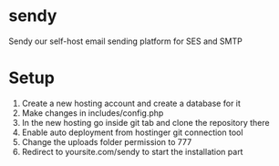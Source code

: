 # sendy

Sendy our self-host email sending platform for SES and SMTP

# Setup

1. Create a new hosting account and create a database for it
2. Make changes in includes/config.php
3. In the new hosting go inside git tab and clone the repository there
4. Enable auto deployment from hostinger git connection tool
5. Change the uploads folder permission to 777
6. Redirect to yoursite.com/sendy to start the installation part

